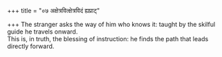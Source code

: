 +++
title = "०७ अक्षेत्रवित्क्षेत्रविदं ह्यप्राट्"

+++
The stranger asks the way of him who knows it: taught by the skilful guide he travels onward.  
     This is, in truth, the blessing of instruction: he finds the path that leads directly forward.